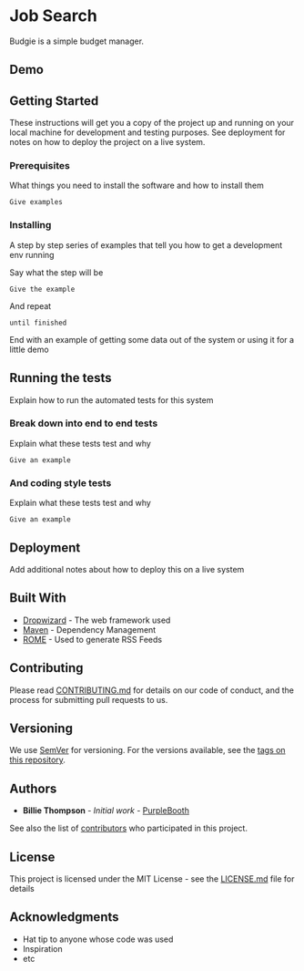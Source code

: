 

# Job Search


Budgie is a simple budget manager.

## Demo


## Getting Started 
 
These instructions will get you a copy of the project up and running on your local machine for development and testing purposes. See deployment for notes on how to deploy the project on a live system. 
 
### Prerequisites 
 
What things you need to install the software and how to install them 
 
``` 
Give examples 
``` 
 
### Installing 
 
A step by step series of examples that tell you how to get a development env running 
 
Say what the step will be 
 
``` 
Give the example 
``` 
 
And repeat 
 
``` 
until finished 
``` 
 
End with an example of getting some data out of the system or using it for a little demo 
 
## Running the tests 
 
Explain how to run the automated tests for this system 
 
### Break down into end to end tests 
 
Explain what these tests test and why 
 
``` 
Give an example 
``` 
 
### And coding style tests 
 
Explain what these tests test and why 
 
``` 
Give an example 
``` 
 
## Deployment 
 
Add additional notes about how to deploy this on a live system 
 
## Built With 
 
* [Dropwizard](http://www.dropwizard.io/1.0.2/docs/) - The web framework used 
* [Maven](https://maven.apache.org/) - Dependency Management 
* [ROME](https://rometools.github.io/rome/) - Used to generate RSS Feeds 
 
## Contributing 
 
Please read [CONTRIBUTING.md](https://gist.github.com/PurpleBooth/b24679402957c63ec426) for details on our code of conduct, and the process for submitting pull requests to us. 
 
## Versioning 
 
We use [SemVer](http://semver.org/) for versioning. For the versions available, see the [tags on this repository](https://github.com/your/project/tags).  
 
## Authors 
 
* **Billie Thompson** - *Initial work* - [PurpleBooth](https://github.com/PurpleBooth) 
 
See also the list of [contributors](https://github.com/your/project/contributors) who participated in this project. 
 
## License 
 
This project is licensed under the MIT License - see the [LICENSE.md](LICENSE.md) file for details 
 
## Acknowledgments 
 
* Hat tip to anyone whose code was used 
* Inspiration 
* etc 
 
 
